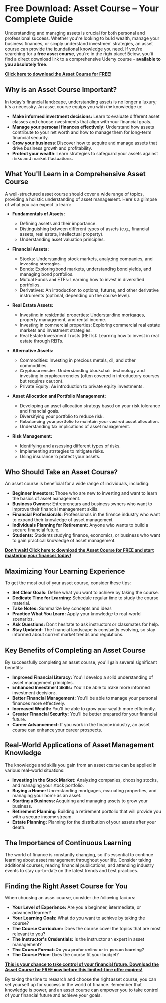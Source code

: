 # Free Download: Asset Course – Your Complete Guide

Understanding and managing assets is crucial for both personal and professional success. Whether you're looking to build wealth, manage your business finances, or simply understand investment strategies, an asset course can provide the foundational knowledge you need. If you're searching for a **free asset course**, you're in the right place! Below, you'll find a direct download link to a comprehensive Udemy course - **available to you absolutely free**.

[**Click here to download the Asset Course for FREE!**](https://udemywork.com/asset-course)

## Why is an Asset Course Important?

In today's financial landscape, understanding assets is no longer a luxury; it's a necessity. An asset course equips you with the knowledge to:

*   **Make informed investment decisions:** Learn to evaluate different asset classes and choose investments that align with your financial goals.
*   **Manage your personal finances effectively:** Understand how assets contribute to your net worth and how to manage them for long-term financial security.
*   **Grow your business:** Discover how to acquire and manage assets that drive business growth and profitability.
*   **Protect your wealth:** Learn strategies to safeguard your assets against risks and market fluctuations.

## What You'll Learn in a Comprehensive Asset Course

A well-structured asset course should cover a wide range of topics, providing a holistic understanding of asset management. Here's a glimpse of what you can expect to learn:

*   **Fundamentals of Assets:**
    *   Defining assets and their importance.
    *   Distinguishing between different types of assets (e.g., financial assets, real estate, intellectual property).
    *   Understanding asset valuation principles.

*   **Financial Assets:**
    *   Stocks: Understanding stock markets, analyzing companies, and investing strategies.
    *   Bonds: Exploring bond markets, understanding bond yields, and managing bond portfolios.
    *   Mutual Funds and ETFs: Learning how to invest in diversified portfolios.
    *   Derivatives: An introduction to options, futures, and other derivative instruments (optional, depending on the course level).

*   **Real Estate Assets:**
    *   Investing in residential properties: Understanding mortgages, property management, and rental income.
    *   Investing in commercial properties: Exploring commercial real estate markets and investment strategies.
    *   Real Estate Investment Trusts (REITs): Learning how to invest in real estate through REITs.

*   **Alternative Assets:**
    *   Commodities: Investing in precious metals, oil, and other commodities.
    *   Cryptocurrencies: Understanding blockchain technology and investing in cryptocurrencies (often covered in introductory courses but requires caution).
    *   Private Equity: An introduction to private equity investments.

*   **Asset Allocation and Portfolio Management:**
    *   Developing an asset allocation strategy based on your risk tolerance and financial goals.
    *   Diversifying your portfolio to reduce risk.
    *   Rebalancing your portfolio to maintain your desired asset allocation.
    *   Understanding tax implications of asset management.

*   **Risk Management:**
    *   Identifying and assessing different types of risks.
    *   Implementing strategies to mitigate risks.
    *   Using insurance to protect your assets.

## Who Should Take an Asset Course?

An asset course is beneficial for a wide range of individuals, including:

*   **Beginner Investors:** Those who are new to investing and want to learn the basics of asset management.
*   **Business Owners:** Entrepreneurs and business owners who want to improve their financial management skills.
*   **Financial Professionals:** Professionals in the finance industry who want to expand their knowledge of asset management.
*   **Individuals Planning for Retirement:** Anyone who wants to build a secure financial future.
*   **Students:** Students studying finance, economics, or business who want to gain practical knowledge of asset management.

[**Don't wait! Click here to download the Asset Course for FREE and start mastering your finances today!**](https://udemywork.com/asset-course)

## Maximizing Your Learning Experience

To get the most out of your asset course, consider these tips:

*   **Set Clear Goals:** Define what you want to achieve by taking the course.
*   **Dedicate Time for Learning:** Schedule regular time to study the course material.
*   **Take Notes:** Summarize key concepts and ideas.
*   **Practice What You Learn:** Apply your knowledge to real-world scenarios.
*   **Ask Questions:** Don't hesitate to ask instructors or classmates for help.
*   **Stay Updated:** The financial landscape is constantly evolving, so stay informed about current market trends and regulations.

## Key Benefits of Completing an Asset Course

By successfully completing an asset course, you'll gain several significant benefits:

*   **Improved Financial Literacy:** You'll develop a solid understanding of asset management principles.
*   **Enhanced Investment Skills:** You'll be able to make more informed investment decisions.
*   **Better Financial Management:** You'll be able to manage your personal finances more effectively.
*   **Increased Wealth:** You'll be able to grow your wealth more efficiently.
*   **Greater Financial Security:** You'll be better prepared for your financial future.
*   **Career Advancement:** If you work in the finance industry, an asset course can enhance your career prospects.

## Real-World Applications of Asset Management Knowledge

The knowledge and skills you gain from an asset course can be applied in various real-world situations:

*   **Investing in the Stock Market:** Analyzing companies, choosing stocks, and managing your stock portfolio.
*   **Buying a Home:** Understanding mortgages, evaluating properties, and managing your home as an asset.
*   **Starting a Business:** Acquiring and managing assets to grow your business.
*   **Retirement Planning:** Building a retirement portfolio that will provide you with a secure income stream.
*   **Estate Planning:** Planning for the distribution of your assets after your death.

## The Importance of Continuous Learning

The world of finance is constantly changing, so it's essential to continue learning about asset management throughout your life. Consider taking additional courses, reading financial publications, and attending industry events to stay up-to-date on the latest trends and best practices.

## Finding the Right Asset Course for You

When choosing an asset course, consider the following factors:

*   **Your Level of Experience:** Are you a beginner, intermediate, or advanced learner?
*   **Your Learning Goals:** What do you want to achieve by taking the course?
*   **The Course Curriculum:** Does the course cover the topics that are most relevant to you?
*   **The Instructor's Credentials:** Is the instructor an expert in asset management?
*   **The Course Format:** Do you prefer online or in-person learning?
*   **The Course Price:** Does the course fit your budget?

[**This is your chance to take control of your financial future. Download the Asset Course for FREE now before this limited-time offer expires!**](https://udemywork.com/asset-course)

By taking the time to research and choose the right asset course, you can set yourself up for success in the world of finance. Remember that knowledge is power, and an asset course can empower you to take control of your financial future and achieve your goals.
